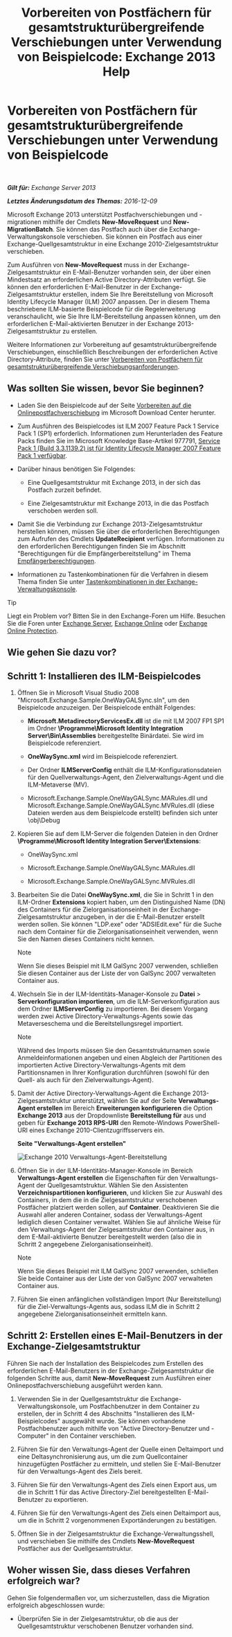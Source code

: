 ﻿---
title: 'Vorbereiten von Postfächern für gesamtstrukturübergreifende Verschiebungen unter Verwendung von Beispielcode: Exchange 2013 Help'
TOCTitle: Vorbereiten von Postfächern für gesamtstrukturübergreifende Verschiebungen unter Verwendung von Beispielcode
ms:assetid: f35ac7a5-bb84-4653-b6d0-65906e93627b
ms:mtpsurl: https://technet.microsoft.com/de-de/library/Ee861124(v=EXCHG.150)
ms:contentKeyID: 50477076
ms.date: 04/24/2018
mtps_version: v=EXCHG.150
ms.translationtype: HT
---

# Vorbereiten von Postfächern für gesamtstrukturübergreifende Verschiebungen unter Verwendung von Beispielcode

 

_**Gilt für:** Exchange Server 2013_

_**Letztes Änderungsdatum des Themas:** 2016-12-09_

Microsoft Exchange 2013 unterstützt Postfachverschiebungen und -migrationen mithilfe der Cmdlets **New-MoveRequest** und **New-MigrationBatch**. Sie können das Postfach auch über die Exchange-Verwaltungskonsole verschieben. Sie können ein Postfach aus einer Exchange-Quellgesamtstruktur in eine Exchange 2010-Zielgesamtstruktur verschieben.

Zum Ausführen von **New-MoveRequest** muss in der Exchange-Zielgesamtstruktur ein E-Mail-Benutzer vorhanden sein, der über einen Mindestsatz an erforderlichen Active Directory-Attributen verfügt. Sie können den erforderlichen E-Mail-Benutzer in der Exchange-Zielgesamtstruktur erstellen, indem Sie Ihre Bereitstellung von Microsoft Identity Lifecycle Manager (ILM) 2007 anpassen. Der in diesem Thema beschriebene ILM-basierte Beispielcode für die Regelerweiterung veranschaulicht, wie Sie Ihre ILM-Bereitstellung anpassen können, um den erforderlichen E-Mail-aktivierten Benutzer in der Exchange 2013-Zielgesamtstruktur zu erstellen.

Weitere Informationen zur Vorbereitung auf gesamtstrukturübergreifende Verschiebungen, einschließlich Beschreibungen der erforderlichen Active Directory-Attribute, finden Sie unter [Vorbereiten von Postfächern für gesamtstrukturübergreifende Verschiebungsanforderungen](prepare-mailboxes-for-cross-forest-move-requests-exchange-2013-help.md).

## Was sollten Sie wissen, bevor Sie beginnen?

  - Laden Sie den Beispielcode auf der Seite [Vorbereiten auf die Onlinepostfachverschiebung](https://go.microsoft.com/fwlink/p/?linkid=177882) im Microsoft Download Center herunter.

  - Zum Ausführen des Beispielcodes ist ILM 2007 Feature Pack 1 Service Pack 1 (SP1) erforderlich. Informationen zum Herunterladen des Feature Packs finden Sie im Microsoft Knowledge Base-Artikel 977791, [Service Pack 1 (Build 3.3.1139.2) ist für Identity Lifecycle Manager 2007 Feature Pack 1 verfügbar](http://go.microsoft.com/fwlink/p/?linkid=3052&kbid=977791).

  - Darüber hinaus benötigen Sie Folgendes:
    
      - Eine Quellgesamtstruktur mit Exchange 2013, in der sich das Postfach zurzeit befindet.
    
      - Eine Zielgesamtstruktur mit Exchange 2013, in die das Postfach verschoben werden soll.

  - Damit Sie die Verbindung zur Exchange 2013-Zielgesamtstruktur herstellen können, müssen Sie über die erforderlichen Berechtigungen zum Aufrufen des Cmdlets **UpdateRecipient** verfügen. Informationen zu den erforderlichen Berechtigungen finden Sie im Abschnitt "Berechtigungen für die Empfängerbereitstellung" im Thema [Empfängerberechtigungen](recipients-permissions-exchange-2013-help.md).

  - Informationen zu Tastenkombinationen für die Verfahren in diesem Thema finden Sie unter [Tastenkombinationen in der Exchange-Verwaltungskonsole](keyboard-shortcuts-in-the-exchange-admin-center-exchange-online-protection-help.md).


> [!TIP]
> Liegt ein Problem vor? Bitten Sie in den Exchange-Foren um Hilfe. Besuchen Sie die Foren unter <A href="https://go.microsoft.com/fwlink/p/?linkid=60612">Exchange Server</A>, <A href="https://go.microsoft.com/fwlink/p/?linkid=267542">Exchange Online</A> oder <A href="https://go.microsoft.com/fwlink/p/?linkid=285351">Exchange Online Protection</A>.



## Wie gehen Sie dazu vor?

## Schritt 1: Installieren des ILM-Beispielcodes

1.  Öffnen Sie in Microsoft Visual Studio 2008 "Microsoft.Exchange.Sample.OneWayGALSync.sln", um den Beispielcode anzuzeigen. Der Beispielcode enthält Folgendes:
    
      - **Microsoft.MetadirectoryServicesEx.dll** ist die mit ILM 2007 FP1 SP1 im Ordner **\\Programme\\Microsoft Identity Integration Server\\Bin\\Assemblies** bereitgestellte Binärdatei. Sie wird im Beispielcode referenziert.
    
      - **OneWaySync.xml** wird im Beispielcode referenziert.
    
      - Der Ordner **ILMServerConfig** enthält die ILM-Konfigurationsdateien für den Quellverwaltungs-Agent, den Zielverwaltungs-Agent und die ILM-Metaverse (MV).
    
      - Microsoft.Exchange.Sample.OneWayGALSync.MARules.dll und Microsoft.Exchange.Sample.OneWayGALSync.MVRules.dll (diese Dateien werden aus dem Beispielcode erstellt) befinden sich unter \\obj\\Debug

2.  Kopieren Sie auf dem ILM-Server die folgenden Dateien in den Ordner **\\Programme\\Microsoft Identity Integration Server\\Extensions**:
    
      - OneWaySync.xml
    
      - Microsoft.Exchange.Sample.OneWayGALSync.MARules.dll
    
      - Microsoft.Exchange.Sample.OneWayGALSync.MVRules.dll

3.  Bearbeiten Sie die Datei **OneWaySync.xml**, die Sie in Schritt 1 in den ILM-Ordner **Extensions** kopiert haben, um den Distinguished Name (DN) des Containers für die Zielorganisationseinheit in der Exchange-Zielgesamtstruktur anzugeben, in der die E-Mail-Benutzer erstellt werden sollen. Sie können "LDP.exe" oder "ADSIEdit.exe" für die Suche nach dem Container für die Zielorganisationseinheit verwenden, wenn Sie den Namen dieses Containers nicht kennen.
    

    > [!NOTE]
    > Wenn Sie dieses Beispiel mit ILM GalSync&nbsp;2007 verwenden, schließen Sie diesen Container aus der Liste der von GalSync&nbsp;2007 verwalteten Container aus.



4.  Wechseln Sie in der ILM-Identitäts-Manager-Konsole zu **Datei** \> **Serverkonfiguration importieren**, um die ILM-Serverkonfiguration aus dem Ordner **ILMServerConfig** zu importieren. Bei diesem Vorgang werden zwei Active Directory-Verwaltungs-Agents sowie das Metaverseschema und die Bereitstellungsregel importiert.
    

    > [!NOTE]
    > Während des Imports müssen Sie den Gesamtstrukturnamen sowie Anmeldeinformationen angeben und einen Abgleich der Partitionen des importierten Active Directory-Verwaltungs-Agents mit dem Partitionsnamen in Ihrer Konfiguration durchführen (sowohl für den Quell- als auch für den Zielverwaltungs-Agent).



5.  Damit der Active Directory-Verwaltungs-Agent die Exchange 2013-Zielgesamtstruktur unterstützt, wählen Sie auf der Seite **Verwaltungs-Agent erstellen** im Bereich **Erweiterungen konfigurieren** die Option **Exchange 2013** aus der Dropdownliste **Bereitstellung für** aus und geben für **Exchange 2013 RPS-URI** den Remote-Windows PowerShell-URI eines Exchange 2010-Clientzugriffsservers ein.
    
    **Seite "Verwaltungs-Agent erstellen"**
    
    ![Exchange 2010 Verwaltungs-Agent-Bereitstellung](images/Aa998597.8f403cda-e5e4-4edf-887f-c1ed46cee3f5(EXCHG.150).gif "Exchange 2010 Verwaltungs-Agent-Bereitstellung")  

6.  Öffnen Sie in der ILM-Identitäts-Manager-Konsole im Bereich **Verwaltungs-Agent erstellen** die Eigenschaften für den Verwaltungs-Agent der Quellgesamtstruktur. Wählen Sie den Assistenten **Verzeichnispartitionen konfigurieren**, und klicken Sie zur Auswahl des Containers, in dem die in die Zielgesamtstruktur verschobenen Postfächer platziert werden sollen, auf **Container**. Deaktivieren Sie die Auswahl aller anderen Container, sodass der Verwaltungs-Agent lediglich diesen Container verwaltet. Wählen Sie auf ähnliche Weise für den Verwaltungs-Agent der Zielgesamtstruktur den Container aus, in dem E-Mail-aktivierte Benutzer bereitgestellt werden (also die in Schritt 2 angegebene Zielorganisationseinheit).
    

    > [!NOTE]
    > Wenn Sie dieses Beispiel mit ILM GalSync&nbsp;2007 verwenden, schließen Sie beide Container aus der Liste der von GalSync&nbsp;2007 verwalteten Container aus.



7.  Führen Sie einen anfänglichen vollständigen Import (Nur Bereitstellung) für die Ziel-Verwaltungs-Agents aus, sodass ILM die in Schritt 2 angegebene Zielorganisationseinheit ermitteln kann.

## Schritt 2: Erstellen eines E-Mail-Benutzers in der Exchange-Zielgesamtstruktur

Führen Sie nach der Installation des Beispielcodes zum Erstellen des erforderlichen E-Mail-Benutzers in der Exchange-Zielgesamtstruktur die folgenden Schritte aus, damit **New-MoveRequest** zum Ausführen einer Onlinepostfachverschiebung ausgeführt werden kann.

1.  Verwenden Sie in der Quellgesamtstruktur die Exchange-Verwaltungskonsole, um Postfachbenutzer in dem Container zu erstellen, der in Schritt 4 des Abschnitts "Installieren des ILM-Beispielcodes" ausgewählt wurde. Sie können vorhandene Postfachbenutzer auch mithilfe von "Active Directory-Benutzer und -Computer" in den Container verschieben.

2.  Führen Sie für den Verwaltungs-Agent der Quelle einen Deltaimport und eine Deltasynchronisierung aus, um die zum Quellcontainer hinzugefügten Postfächer zu ermitteln, und stellen Sie E-Mail-Benutzer für den Verwaltungs-Agent des Ziels bereit.

3.  Führen Sie für den Verwaltungs-Agent des Ziels einen Export aus, um die in Schritt 1 für das Active Directory-Ziel bereitgestellten E-Mail-Benutzer zu exportieren.

4.  Führen Sie für den Verwaltungs-Agent des Ziels einen Deltaimport aus, um die in Schritt 2 vorgenommenen Exportänderungen zu bestätigen.

5.  Öffnen Sie in der Zielgesamtstruktur die Exchange-Verwaltungsshell, und verschieben Sie mithilfe des Cmdlets **New-MoveRequest** Postfächer aus der Quellgesamtstruktur.

## Woher wissen Sie, dass dieses Verfahren erfolgreich war?

Gehen Sie folgendermaßen vor, um sicherzustellen, dass die Migration erfolgreich abgeschlossen wurde:

  - Überprüfen Sie in der Zielgesamtstruktur, ob die aus der Quellgesamtstruktur verschobenen Benutzer vorhanden sind.

